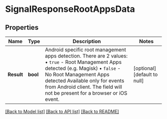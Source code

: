 # SignalResponseRootAppsData

## Properties
Name | Type | Description | Notes
------------ | ------------- | ------------- | -------------
**Result** | **bool** | Android specific root management apps detection. There are 2 values: • `true` - Root Management Apps detected (e.g. Magisk) • `false` - No Root Management Apps detected Available only for events from Android client. The field will not be present for a browser or iOS event.  | [optional] [default to null]

[[Back to Model list]](../README.md#documentation-for-models) [[Back to API list]](../README.md#documentation-for-api-endpoints) [[Back to README]](../README.md)

